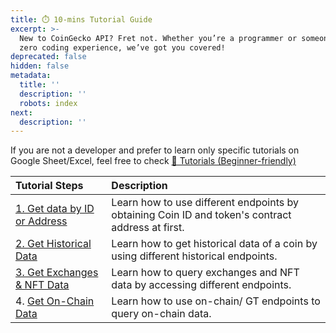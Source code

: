 ```yaml
---
title: ⏱️ 10-mins Tutorial Guide
excerpt: >-
  New to CoinGecko API? Fret not. Whether you’re a programmer or someone with
  zero coding experience, we’ve got you covered!
deprecated: false
hidden: false
metadata:
  title: ''
  description: ''
  robots: index
next:
  description: ''
---
```

If you are not a developer and prefer to learn only specific tutorials on Google Sheet/Excel, feel free to check [👶 Tutorials (Beginner-friendly)](/docs/tutorials-beginner-friendly)

| Tutorial Steps                                                    | Description                                                                                      |
| :---------------------------------------------------------------- | :----------------------------------------------------------------------------------------------- |
| [1. Get data by ID or Address](/docs/1-get-data-by-id-or-address) | Learn how to use different endpoints by obtaining Coin ID and token's contract address at first. |
| [2. Get Historical Data](/docs/2-get-historical-data)             | Learn how to get historical data of a coin by using different historical endpoints.              |
| [3. Get Exchanges & NFT Data](/docs/3-get-exchanges-nft-data)     | Learn how to query exchanges and NFT data by accessing different endpoints.                      |
| 4. [Get On-Chain Data ](/docs/4-get-on-chain-data)                | Learn how to use on-chain/ GT endpoints to query on-chain data.                                  |